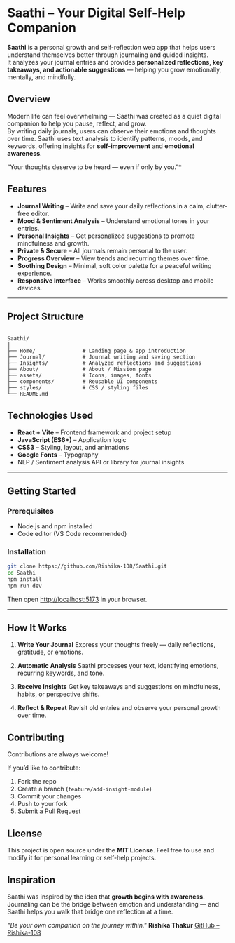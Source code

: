# Saathi – Your Digital Self-Help Companion

**Saathi** is a personal growth and self-reflection web app that helps users understand themselves better through journaling and guided insights.  
It analyzes your journal entries and provides **personalized reflections, key takeaways, and actionable suggestions** — helping you grow emotionally, mentally, and mindfully.

##  Overview

Modern life can feel overwhelming — Saathi was created as a quiet digital companion to help you pause, reflect, and grow.  
By writing daily journals, users can observe their emotions and thoughts over time. Saathi uses text analysis to identify patterns, moods, and keywords, offering insights for **self-improvement** and **emotional awareness**.

 “Your thoughts deserve to be heard — even if only by you.”*

## Features

-  **Journal Writing** – Write and save your daily reflections in a calm, clutter-free editor.  
-  **Mood & Sentiment Analysis** – Understand emotional tones in your entries.  
-  **Personal Insights** – Get personalized suggestions to promote mindfulness and growth.  
-  **Private & Secure** – All journals remain personal to the user.  
-  **Progress Overview** – View trends and recurring themes over time.  
-  **Soothing Design** – Minimal, soft color palette for a peaceful writing experience.  
-  **Responsive Interface** – Works smoothly across desktop and mobile devices.

---

##  Project Structure
```

Saathi/
│
├── Home/               # Landing page & app introduction
├── Journal/            # Journal writing and saving section
├── Insights/           # Analyzed reflections and suggestions
├── About/              # About / Mission page
├── assets/             # Icons, images, fonts
├── components/         # Reusable UI components
├── styles/             # CSS / styling files
└── README.md

````


##  Technologies Used

- **React + Vite** – Frontend framework and project setup  
- **JavaScript (ES6+)** – Application logic  
- **CSS3** – Styling, layout, and animations  
- **Google Fonts** – Typography  
- NLP / Sentiment analysis API or library for journal insights  

---

##  Getting Started

### Prerequisites
- Node.js and npm installed  
- Code editor (VS Code recommended)

### Installation

```bash
git clone https://github.com/Rishika-108/Saathi.git
cd Saathi
npm install
npm run dev
````

Then open [http://localhost:5173](http://localhost:5173) in your browser.

---

##  How It Works

1. **Write Your Journal**
   Express your thoughts freely — daily reflections, gratitude, or emotions.

2. **Automatic Analysis**
   Saathi processes your text, identifying emotions, recurring keywords, and tone.

3. **Receive Insights**
   Get key takeaways and suggestions on mindfulness, habits, or perspective shifts.

4. **Reflect & Repeat**
   Revisit old entries and observe your personal growth over time.

##  Contributing

Contributions are always welcome!

If you’d like to contribute:

1. Fork the repo
2. Create a branch (`feature/add-insight-module`)
3. Commit your changes
4. Push to your fork
5. Submit a Pull Request

##  License

This project is open source under the **MIT License**.
Feel free to use and modify it for personal learning or self-help projects.

##  Inspiration

Saathi was inspired by the idea that **growth begins with awareness**.
Journaling can be the bridge between emotion and understanding —
and Saathi helps you walk that bridge one reflection at a time.

*"Be your own companion on the journey within."*
**Rishika Thakur**
[GitHub – Rishika-108](https://github.com/Rishika-108)
